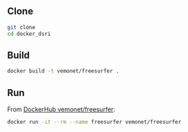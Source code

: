 ## Clone

```bash
git clone 
cd docker_dsri
```

## Build

```bash
docker build -t vemonet/freesurfer .
```

## Run

From [DockerHub vemonet/freesurfer](https://hub.docker.com/repository/docker/vemonet/freesurfer):

```bash
docker run -it --rm --name freesurfer vemonet/freesurfer
```

